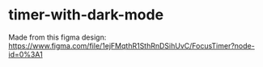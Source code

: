 # timer-with-dark-mode

Made from this figma design: https://www.figma.com/file/1ejFMqthR1SthRnDSihUvC/FocusTimer?node-id=0%3A1